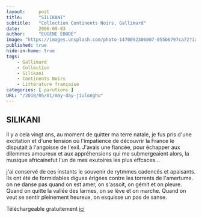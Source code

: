 ```yaml
---
layout:     post
title:      "SILIKANI"
subtitle:   "Collection Continents Noirs, Gallimard"
date:       2006-09-03
author:     "EUGÈNE ÉBODÉ"
image: "https://images.unsplash.com/photo-1470092306007-055b6797ca72?ixlib=rb-1.2.1&auto=format&fit=crop&w=668&q=80"
published: true
hide-in-home: true
tags:
    - Gallimard
    - Collection 
    - Silikani
    - Continents Noirs
    - Littérature française
categories: [ parutions ]
URL: "/2018/05/01/may-day-jiulonghu"
---
```


## SILIKANI  

Il y a cela vingt ans, au moment de quitter ma terre natale, je fus pris d'une excitation et d'une tension où l'impatience de découvrir la France le disputait à l'angoisse de l'exil. J'avais une fiancée, pour échapper aux dilemmes amoureux et aux appréhensions qui me submergeaient alors, la musique africainefut l'un de mes exutoires les plus effcaces...

j'ai conservé de ces instants le souvenir de rytmmes cadencés et apaisants. Ils ont été de formidables digues érigées contre les torrents de l'amertume. on ne danse pas quand on est amer, on s'assoit, on gémit et on pleure. Quand on quitte la vallée des larmes, on se lève et on marche. Quand on veut se sentir pleinement heureux, on esquisse un pas de sanse. 

Téléchargeable gratuitement [ici](https://collectionsembura.wordpress.com/parutions/)<BR>
